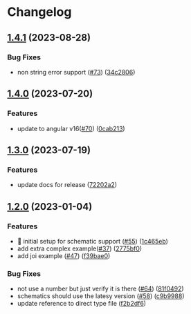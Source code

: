 # Changelog

## [1.4.1](https://github.com/validointi/validointi/compare/core-v1.4.0...core-v1.4.1) (2023-08-28)


### Bug Fixes

* non string error support ([#73](https://github.com/validointi/validointi/issues/73)) ([34c2806](https://github.com/validointi/validointi/commit/34c28064a10cdd1aeeed1a1552c61018a7a0c961))

## [1.4.0](https://github.com/validointi/validointi/compare/core-v1.3.0...core-v1.4.0) (2023-07-20)


### Features

* update to angular v16([#70](https://github.com/validointi/validointi/issues/70)) ([0cab213](https://github.com/validointi/validointi/commit/0cab213c4755bc8e2de489ee318b6bc3c98167b9))

## [1.3.0](https://github.com/validointi/validointi/compare/core-v1.2.0...core-v1.3.0) (2023-07-19)


### Features

* update docs for release ([72202a2](https://github.com/validointi/validointi/commit/72202a2d7402457335c9ea16db60564bd7fbe8f9))

## [1.2.0](https://github.com/validointi/validointi/compare/core-v1.1.0...core-v1.2.0) (2023-01-04)


### Features

* 🎸 initial setup for schematic support ([#55](https://github.com/validointi/validointi/issues/55)) ([1c465eb](https://github.com/validointi/validointi/commit/1c465eb49c23ef213907252f51ee95e1a2d0c3a8))
* add extra complex example([#37](https://github.com/validointi/validointi/issues/37)) ([2775bf0](https://github.com/validointi/validointi/commit/2775bf046cc692fac72f58c4c64d57b815c0d659))
* add joi example ([#47](https://github.com/validointi/validointi/issues/47)) ([f39bae0](https://github.com/validointi/validointi/commit/f39bae0f9fc1da47ef8780b420817e41d18eade1))


### Bug Fixes

* not use a number but just verify it is there ([#64](https://github.com/validointi/validointi/issues/64)) ([81f0492](https://github.com/validointi/validointi/commit/81f04923710db8a18f540852518c82e37971ae20))
* schematics should use the latesy version ([#58](https://github.com/validointi/validointi/issues/58)) ([c9b9988](https://github.com/validointi/validointi/commit/c9b9988f841ad1596210508d6e71491b33fdbe39))
* update reference to direct type file ([f2b2df6](https://github.com/validointi/validointi/commit/f2b2df65c49ed7bf1d3857e41c0b69dd8541e73c))
